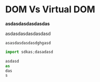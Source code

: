 # DOM Vs Virtual DOM

**asdasdasdasdasdas**

asdasdasdasdasdasd

`asasdasdasdasdghgasd`

```js
import sdkas;dasadasd

asdasd
as
das
s
```
